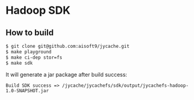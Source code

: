 Hadoop SDK
===

How to build
---

``` bash
$ git clone git@github.com:aisoft9/jycache.git
$ make playground
$ make ci-dep stor=fs
$ make sdk
```

It will generate a jar package after build success:

```
Build SDK success => /jycache/jycachefs/sdk/output/jycachefs-hadoop-1.0-SNAPSHOT.jar
```
